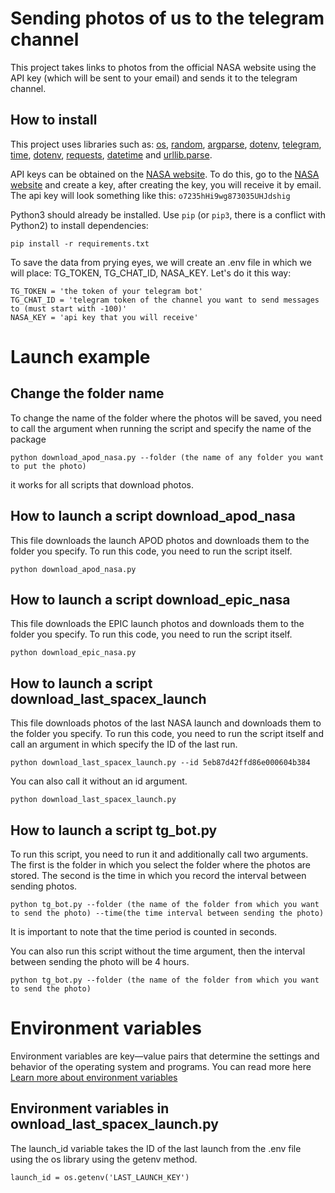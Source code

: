 # Sending photos of us to the telegram channel
This project takes links to photos from the official NASA website using the API key (which will be sent to your email) and sends it to the telegram channel.
## How to install
This project uses libraries such as: [os](https://docs.python.org/3/library/os.html), [random](https://python-scripts.com/random?ysclid=m0zhzk6iqx773448571), [argparse](https://docs.python.org/3/library/argparse.html), [dotenv](https://betterdatascience-page.pages.dev/python-dotenv/), [telegram](https://timeweb.cloud/tutorials/python/kak-sozdat-telegram-bota-na-python), [time](https://pythonru.com/osnovy/modul-time-v-python?ysclid=m0zjkf98rz969569317), [dotenv](https://python.plainenglish.io/managing-api-keys-and-secrets-in-python-using-the-dotenv-library-a-beginners-guide-33890401cd15), [requests](https://python-scripts.com/requests?ysclid=lyr2i4f3us982315000), [datetime](https://pythonru.com/primery/kak-ispolzovat-modul-datetime-v-python?ysclid=m0zjls6tc6502083556) and [urllib.parse](https://docs.python.org/3/library/urllib.parse.html).

API keys can be obtained on the [NASA website](https://api.nasa.gov/). To do this, go to the [NASA website](https://api.nasa.gov/) and create a key, after creating the key, you will receive it by email. The api key will look something like this: `o7235hHi9wg873035UHJdshig`

Python3 should already be installed. Use `pip` (or `pip3`, there is a conflict with Python2) to install dependencies:
```
pip install -r requirements.txt
```
To save the data from prying eyes, we will create an .env file in which we will place: TG_TOKEN, TG_CHAT_ID, NASA_KEY.
Let's do it this way: 
```
TG_TOKEN = 'the token of your telegram bot'
TG_CHAT_ID = 'telegram token of the channel you want to send messages to (must start with -100)'
NASA_KEY = 'api key that you will receive'
```
# Launch example
## Change the folder name
To change the name of the folder where the photos will be saved, you need to call the argument when running the script and specify the name of the package
```
python download_apod_nasa.py --folder (the name of any folder you want to put the photo)
```
it works for all scripts that download photos.
## How to launch a script download_apod_nasa
This file downloads the launch APOD photos and downloads them to the folder you specify. To run this code, you need to run the script itself.
```
python download_apod_nasa.py
```
## How to launch a script download_epic_nasa
This file downloads the EPIC launch photos and downloads them to the folder you specify. To run this code, you need to run the script itself.
```
python download_epic_nasa.py
```
## How to launch a script download_last_spacex_launch
This file downloads photos of the last NASA launch and downloads them to the folder you specify. To run this code, you need to run the script itself and call an argument in which specify the ID of the last run.
```
python download_last_spacex_launch.py --id 5eb87d42ffd86e000604b384
```
You can also call it without an id argument.
```
python download_last_spacex_launch.py
```
## How to launch a script tg_bot.py
To run this script, you need to run it and additionally call two arguments. The first is the folder in which you select the folder where the photos are stored. The second is the time in which you record the interval between sending photos.
```
python tg_bot.py --folder (the name of the folder from which you want to send the photo) --time(the time interval between sending the photo)
```
It is important to note that the time period is counted in seconds.

You can also run this script without the time argument, then the interval between sending the photo will be 4 hours.
```
python tg_bot.py --folder (the name of the folder from which you want to send the photo)
```
# Environment variables
Environment variables are key—value pairs that determine the settings and behavior of the operating system and programs. You can read more here [Learn more about environment variables](https://habr.com/ru/companies/gnivc/articles/792082/)
## Environment variables in ownload_last_spacex_launch.py
The launch_id variable takes the ID of the last launch from the .env file using the os library using the getenv method.
```
launch_id = os.getenv('LAST_LAUNCH_KEY')
```
